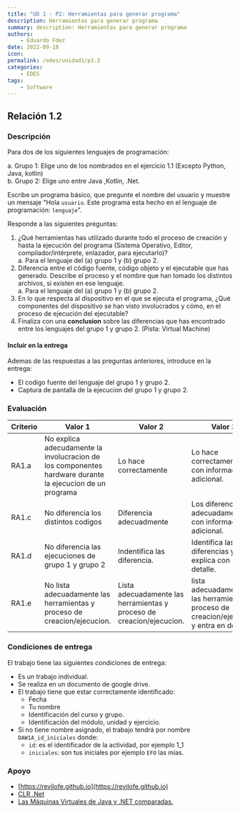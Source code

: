 ```yaml
---
title: "UD 1 - P2: Herramientas para generar programa"
description: Herramientas para generar programa
summary: description: Herramientas para generar programa
authors:
    - Eduardo Fdez
date: 2022-09-18
icon:   
permalink: /edes/unidad1/p1.2
categories:
    - EDES
tags:
    - Software
---
```

## Relación 1.2

### Descripción

Para dos de los siguientes lenguajes de programación:   
   
a. Grupo 1: Elige uno de los nombrados en el ejercicio 1.1 (Excepto Python, Java, kotlin)    
b. Grupo 2: Elige uno entre Java ,Kotlin, .Net.  

Escribe un programa básico, que pregunte el nombre del usuario y muestre un mensaje "Hola `usuario`. Este programa esta hecho en el lenguaje de programación: `lenguaje`".  

Responde a las siguientes preguntas:   

1. ¿Qué herramientas has utilizado durante todo el proceso de creación y hasta la ejecución del programa (Sistema Operativo, Editor, compilador/intérprete, enlazador, para ejecutarlo)?   
    a. Para el lenguaje del (a) grupo 1 y (b) grupo 2.   
2. Diferencia entre el código fuente, código objeto y el ejecutable que has generado. Describe el proceso y el nombre que han tomado los distintos archivos, si existen en ese lenguaje.   
    a. Para el lenguaje del (a) grupo 1 y (b) grupo 2.   
4. En lo que respecta al dispositivo en el que se ejecuta el programa, ¿Qué componentes del dispositivo se han visto involucrados y cómo, en el proceso de ejecución del ejecutable?    
5. Finaliza con una **conclusion** sobre las diferencias que has encontrado entre los lenguajes del grupo 1 y grupo 2. (Pista: Virtual Machine)   

#### Incluir en la entrega   

Ademas de las respuestas a las preguntas anteriores, introduce en la entrega:   

* El codigo fuente del lenguaje del grupo 1 y grupo 2.   
* Captura de pantalla de la ejecucion del grupo 1 y grupo 2.   

### Evaluación   


| Criterio | Valor 1                                                                                                  | Valor 2                                                               | Valor 3                                                                                   |
| ---------- | ---------------------------------------------------------------------------------------------------------- | ----------------------------------------------------------------------- | ------------------------------------------------------------------------------------------- |
| RA1.a    | No explica adecudamente la involucracion de los componentes hardware durante la ejecucion de un programa | Lo hace correctamente                                                 | Lo hace correctamente, con informacion adicional.                                         |
| RA1.c    | No diferencia los distintos codigos                                                                      | Diferencia adecuadmente                                               | Los diferencia adecuadamente con informacion adicional.                                   |
| RA1.d    | No diferencia las ejecuciones de grupo 1 y grupo 2                                                       | Indentifica las diferencia.                                           | Identifica las diferencias y las explica con detalle.                                     |
| RA1.e    | No lista adecuadamente las herramientas y proceso de creacion/ejecucion.                                 | Lista adecuadamente las herramientas y proceso de creacion/ejecucion. | lista adecuadamente las herramientas y proceso de creacion/ejecucion y entra en detalles. |

### Condiciones de entrega

El trabajo tiene las siguientes condiciones de entrega:

* Es un trabajo individual.
* Se realiza en un documento de google drive.
* El trabajo tiene que estar correctamente identificado:
    * Fecha
    * Tu nombre
    * Identificación del curso y grupo.
    * Identificación del módulo, unidad y ejercicio.
* Si no tiene nombre asignado, el trabajo tendrá por nombre `DAW1A_id_iniciales` donde:
    * `id`: es el identificador de la actividad, por ejemplo 1_1
    * `iniciales`: son tus iniciales por ejemplo `EFO` las mías.

### Apoyo

* [https://revilofe.github.io](https://revilofe.github.io)
* [CLR .Net](https://elvex.ugr.es/decsai/csharp/dotnet/index.xml)
* [Las Máquinas Virtuales de Java y .NET comparadas.](https://www.youtube.com/watch?v=80GlwTKXuDk)
